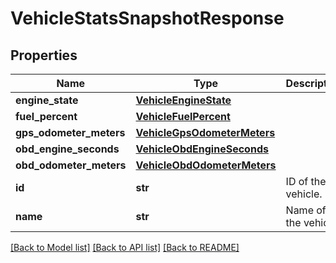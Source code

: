 # VehicleStatsSnapshotResponse

## Properties
Name | Type | Description | Notes
------------ | ------------- | ------------- | -------------
**engine_state** | [**VehicleEngineState**](VehicleEngineState.md) |  | [optional] 
**fuel_percent** | [**VehicleFuelPercent**](VehicleFuelPercent.md) |  | [optional] 
**gps_odometer_meters** | [**VehicleGpsOdometerMeters**](VehicleGpsOdometerMeters.md) |  | [optional] 
**obd_engine_seconds** | [**VehicleObdEngineSeconds**](VehicleObdEngineSeconds.md) |  | [optional] 
**obd_odometer_meters** | [**VehicleObdOdometerMeters**](VehicleObdOdometerMeters.md) |  | [optional] 
**id** | **str** | ID of the vehicle. | [optional] 
**name** | **str** | Name of the vehicle. | [optional] 

[[Back to Model list]](../README.md#documentation-for-models) [[Back to API list]](../README.md#documentation-for-api-endpoints) [[Back to README]](../README.md)


